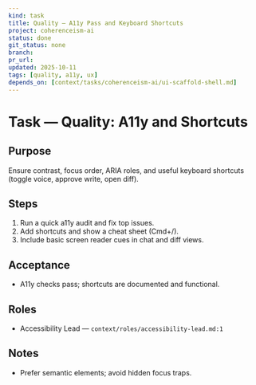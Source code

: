 ```yaml
---
kind: task
title: Quality — A11y Pass and Keyboard Shortcuts
project: coherenceism-ai
status: done
git_status: none
branch: 
pr_url: 
updated: 2025-10-11
tags: [quality, a11y, ux]
depends_on: [context/tasks/coherenceism-ai/ui-scaffold-shell.md]
---
```


# Task — Quality: A11y and Shortcuts

## Purpose
Ensure contrast, focus order, ARIA roles, and useful keyboard shortcuts (toggle voice, approve write, open diff).

## Steps
1) Run a quick a11y audit and fix top issues.
2) Add shortcuts and show a cheat sheet (Cmd+/).
3) Include basic screen reader cues in chat and diff views.

## Acceptance
- A11y checks pass; shortcuts are documented and functional.

## Roles
- Accessibility Lead — `context/roles/accessibility-lead.md:1`

## Notes
- Prefer semantic elements; avoid hidden focus traps.


